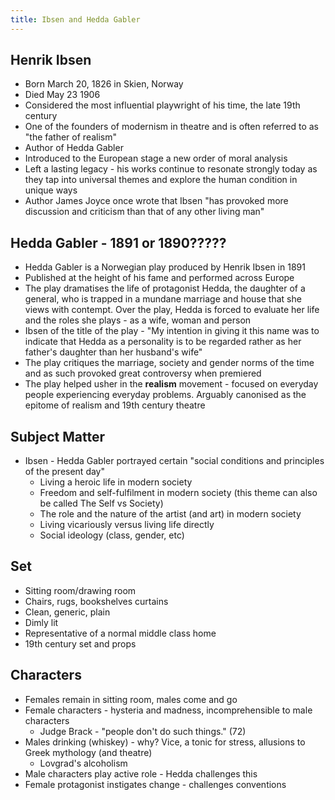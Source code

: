 ```yaml
---
title: Ibsen and Hedda Gabler
---
```


## Henrik Ibsen
- Born March 20, 1826 in Skien, Norway
- Died May 23 1906
- Considered the most influential playwright of his time, the late 19th century
- One of the founders of modernism in theatre and is often referred to as "the father of realism"
- Author of Hedda Gabler
- Introduced to the European stage a new order of moral analysis
- Left a lasting legacy - his works continue to resonate strongly today as they tap into universal themes and explore the human condition in unique ways
- Author James Joyce once wrote that Ibsen "has provoked more discussion and criticism than that of any other living man"

## Hedda Gabler - 1891 or 1890????? 
- Hedda Gabler is a Norwegian play produced by Henrik Ibsen in 1891
- Published at the height of his fame and performed across Europe
- The play dramatises the life of protagonist Hedda, the daughter of a general, who is trapped in a mundane marriage and house that she views with contempt. Over the play, Hedda is forced to evaluate her life and the roles she plays - as a wife, woman and person
- Ibsen of the title of the play - "My intention in giving it this name was to indicate that Hedda as a personality is to be regarded rather as her father's daughter than her husband's wife"
- The play critiques the marriage, society and gender norms of the time and as such provoked great controversy when premiered
- The play helped usher in the **realism** movement - focused on everyday people experiencing everyday problems. Arguably canonised as the epitome of realism and 19th century theatre

## Subject Matter
- Ibsen - Hedda Gabler portrayed certain "social conditions and principles of the present day"
	- Living a heroic life in modern society
	- Freedom and self-fulfilment in modern society (this theme can also be called The Self vs Society)
	- The role and the nature of the artist (and art) in modern society
	- Living vicariously versus living life directly
	- Social ideology (class, gender, etc)

## Set
- Sitting room/drawing room
- Chairs, rugs, bookshelves curtains
- Clean, generic, plain
- Dimly lit
- Representative of a normal middle class home
- 19th century set and props

## Characters
- Females remain in sitting room, males come and go
- Female characters - hysteria and madness, incomprehensible to male characters
	- Judge Brack - "people don't do such things." (72)
- Males drinking (whiskey) - why? Vice,  a tonic for stress, allusions to Greek mythology (and theatre)
	- Lovgrad's alcoholism
- Male characters play active role - Hedda challenges this
- Female protagonist instigates change - challenges conventions